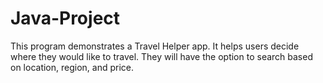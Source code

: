 # Java-Project
This program demonstrates a Travel Helper app. It helps users decide where they would  like to travel. They will have the option to search based on location, region, and price. 
